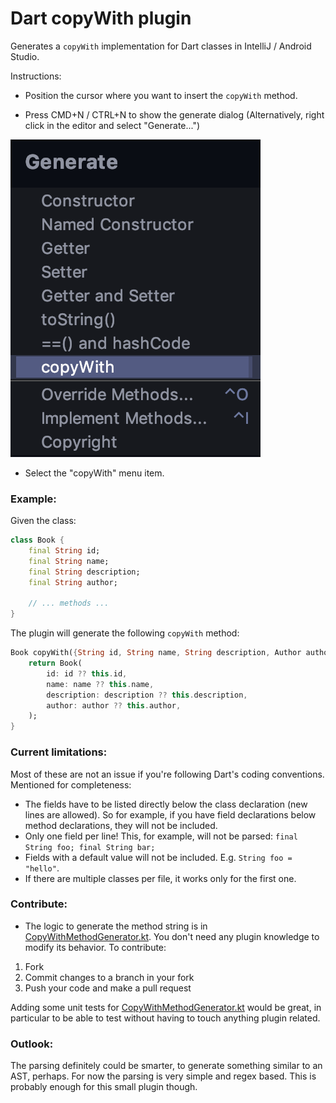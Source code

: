 # Dart copyWith plugin

Generates a `copyWith` implementation for Dart classes in IntelliJ / Android Studio.

Instructions:

- Position the cursor where you want to insert the  `copyWith` method.

- Press CMD+N / CTRL+N to show the generate dialog (Alternatively, right click in the editor and select "Generate...")

![ScreenShot](img/screenshot.png)

- Select the "copyWith" menu item.

### Example:

Given the class:

```dart
class Book {
    final String id;
    final String name;
    final String description;
    final String author;
    
    // ... methods ...
}
```

The plugin will generate the following `copyWith` method:

```dart
Book copyWith({String id, String name, String description, Author author}) {
    return Book(
        id: id ?? this.id,
        name: name ?? this.name,
        description: description ?? this.description,
        author: author ?? this.author,
    );
}
```

### Current limitations:

Most of these are not an issue if you're following Dart's coding conventions. Mentioned for completeness:

- The fields have to be listed directly below the class declaration (new lines are allowed). So for example, if you have field declarations below method declarations, they will not be included.
- Only one field per line! This, for example, will not be parsed: `final String foo; final String bar;`
- Fields with a default value will not be included. E.g. `String foo = "hello"`.
- If there are multiple classes per file, it works only for the first one.

### Contribute:

- The logic to generate the method string is in [CopyWithMethodGenerator.kt](https://github.com/i-schuetz/dart_copy_with_plugin/blob/master/src/main/kotlin/action/CopyWithMethodGenerator.kt). You don't need any plugin knowledge to modify its behavior. To contribute:
1. Fork
2. Commit changes to a branch in your fork
3. Push your code and make a pull request
    
Adding some unit tests for [CopyWithMethodGenerator.kt](https://github.com/i-schuetz/dart_copy_with_plugin/blob/master/src/main/kotlin/action/CopyWithMethodGenerator.kt) would be great, in particular to be able to test without having to touch anything plugin related.

### Outlook:

The parsing definitely could be smarter, to generate something similar to an AST, perhaps. For now the parsing is very simple and regex based. This is probably enough for this small plugin though.
